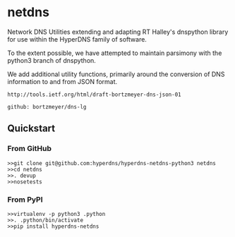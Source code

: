 # netdns

Network DNS Utilities extending and adapting RT Halley's dnspython
library for use within the HyperDNS family of software.

To the extent possible, we have attempted to maintain parsimony with
the python3 branch of dnspython.

We add additional utility functions, primarily around the conversion
of DNS information to and from JSON format.

    http://tools.ietf.org/html/draft-bortzmeyer-dns-json-01
	
    github: bortzmeyer/dns-lg



## Quickstart

### From GitHub

	>>git clone git@github.com:hyperdns/hyperdns-netdns-python3 netdns
	>>cd netdns
	>>. devup
	>>nosetests

### From PyPI

	>>virtualenv -p python3 .python
	>>. .python/bin/activate
	>>pip install hyperdns-netdns
	
